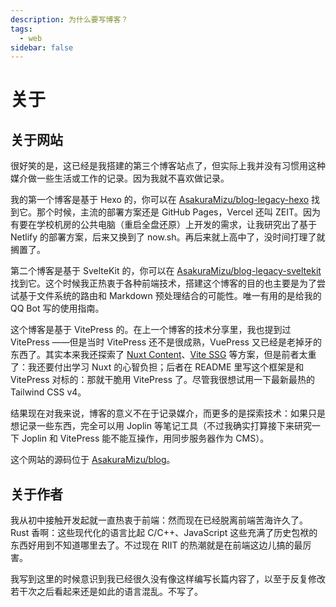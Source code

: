 ```yaml
---
description: 为什么要写博客？
tags:
  - web
sidebar: false
---
```


# 关于

## 关于网站

很好笑的是，这已经是我搭建的第三个博客站点了，但实际上我并没有习惯用这种媒介做一些生活或工作的记录。因为我就不喜欢做记录。

我的第一个博客是基于 Hexo 的，你可以在 [AsakuraMizu/blog-legacy-hexo](https://github.com/AsakuraMizu/blog-legacy-hexo) 找到它。那个时候，主流的部署方案还是 GitHub Pages，Vercel 还叫 ZEIT。因为有要在学校机房的公共电脑（重启全盘还原）上开发的需求，让我研究出了基于 Netlify 的部署方案，后来又换到了 now.sh。再后来就上高中了，没时间打理了就搁置了。

第二个博客是基于 SvelteKit 的，你可以在 [AsakuraMizu/blog-legacy-sveltekit](https://github.com/AsakuraMizu/blog-legacy-sveltekit) 找到它。这个时候我正热衷于各种前端技术，搭建这个博客的目的也主要是为了尝试基于文件系统的路由和 Markdown 预处理结合的可能性。唯一有用的是给我的 QQ Bot 写的使用指南。

这个博客是基于 VitePress 的。在上一个博客的技术分享里，我也提到过 VitePress ——但是当时 VitePress 还不是很成熟，VuePress 又已经是老掉牙的东西了。其实本来我还探索了 [Nuxt Content](https://content.nuxt.com/)、[Vite SSG](https://github.com/antfu-collective/vite-ssg) 等方案，但是前者太重了：我还要付出学习 Nuxt 的心智负担；后者在 README 里写这个框架是和 VitePress 对标的：那就干脆用 VitePress 了。尽管我很想试用一下最新最热的 Tailwind CSS v4。

结果现在对我来说，博客的意义不在于记录媒介，而更多的是探索技术：如果只是想记录一些东西，完全可以用 Joplin 等笔记工具（不过我确实打算接下来研究一下 Joplin 和 VitePress 能不能互操作，用同步服务器作为 CMS）。

这个网站的源码位于 [AsakuraMizu/blog](https://github.com/AsakuraMizu/blog)。

## 关于作者

我从初中接触开发起就一直热衷于前端：然而现在已经脱离前端苦海许久了。Rust 香啊：这些现代化的语言比起 C/C++、JavaScript 这些充满了历史包袱的东西好用到不知道哪里去了。不过现在 RIIT 的热潮就是在前端这边儿搞的最厉害。

我写到这里的时候意识到我已经很久没有像这样编写长篇内容了，以至于反复修改若干次之后看起来还是如此的语言混乱。不写了。
